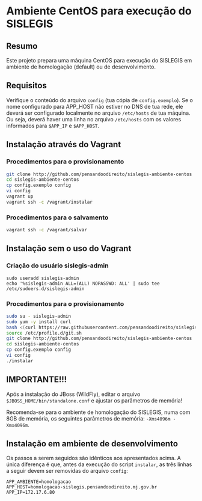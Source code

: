 # Ambiente CentOS para execução do SISLEGIS

## Resumo

Este projeto prepara uma máquina CentOS para execução do SISLEGIS em ambiente de homologação (default) ou de desenvolvimento.

## Requisitos

Verifique o conteúdo do arquivo ``config`` (tua cópia de ``config.exemplo``). Se o nome configurado para APP_HOST não estiver no DNS de tua rede, ele deverá ser configurado localmente no arquivo ``/etc/hosts`` de tua máquina. Ou seja, deverá haver uma linha no arquivo ``/etc/hosts`` com os valores informados para ``$APP_IP`` e ``$APP_HOST``.

## Instalação através do Vagrant

### Procedimentos para o provisionamento

```bash
git clone http://github.com/pensandoodireito/sislegis-ambiente-centos
cd sislegis-ambiente-centos
cp config.exemplo config
vi config
vagrant up
vagrant ssh -c /vagrant/instalar
``` 

### Procedimentos para o salvamento

```bash
vagrant ssh -c /vagrant/salvar
```

## Instalação sem o uso do Vagrant

### Criação do usuário sislegis-admin

```
sudo useradd sislegis-admin
echo '%sislegis-admin ALL=(ALL) NOPASSWD: ALL' | sudo tee /etc/sudoers.d/sislegis-admin
```

### Procedimentos para o provisionamento

```bash
sudo su - sislegis-admin
sudo yum -y install curl
bash <(curl https://raw.githubusercontent.com/pensandoodireito/sislegis-ambiente-centos/master/instalar-git)
source /etc/profile.d/git.sh
git clone http://github.com/pensandoodireito/sislegis-ambiente-centos
cd sislegis-ambiente-centos
cp config.exemplo config
vi config
./instalar
```

## IMPORTANTE!!!

Após a instalação do JBoss (WildFly), editar o arquivo ``$JBOSS_HOME/bin/standalone.conf`` e ajustar os parâmetros de memória!

Recomenda-se para o ambiente de homologação do SISLEGIS, numa com 8GB de memória, os seguintes parâmetros de memória: ``-Xms4096m -Xmx4096m``.

## Instalação em ambiente de desenvolvimento

Os passos a serem seguidos são idênticos aos apresentados acima. A única diferença é que, antes da execução do script ``instalar``, as três linhas a seguir devem ser removidas do arquivo ``config``:
```
APP_AMBIENTE=homologacao
APP_HOST=homologacao-sislegis.pensandoodireito.mj.gov.br
APP_IP=172.17.6.80
```
